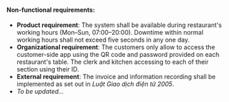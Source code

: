 #### Non-functional requirements:
- **Product requirement**: The system shall be available during restaurant's working hours (Mon–Sun, 07:00–20:00). Downtime within normal working hours shall not exceed five seconds in any one day.
- **Organizational requirement**: The customers only allow to access the customer-side app using the QR code and password provided on each restaurant's table. The clerk and kitchen accessing to each of their section using their ID.
- **External requirement**: The invoice and information recording shall be implemented as set out in *Luật Giao dịch điện tử 2005*.
- *To be updated...*
